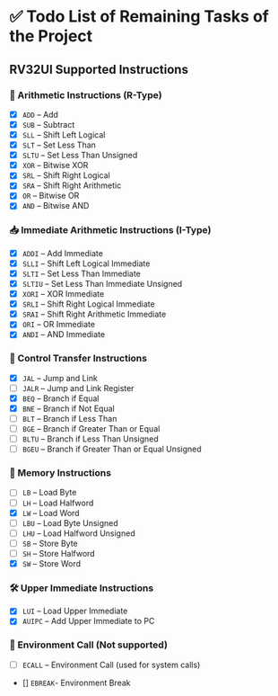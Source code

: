 # ✅ Todo List of Remaining Tasks of the Project

## RV32UI Supported Instructions

### 🧮 Arithmetic Instructions (R-Type)
- [x] `ADD` – Add
- [x] `SUB` – Subtract
- [x] `SLL` – Shift Left Logical
- [x] `SLT` – Set Less Than
- [x] `SLTU` – Set Less Than Unsigned
- [x] `XOR` – Bitwise XOR
- [x] `SRL` – Shift Right Logical
- [x] `SRA` – Shift Right Arithmetic
- [x] `OR` – Bitwise OR
- [x] `AND` – Bitwise AND

### 📥 Immediate Arithmetic Instructions (I-Type)
- [x] `ADDI` – Add Immediate
- [x] `SLLI` – Shift Left Logical Immediate
- [x] `SLTI` – Set Less Than Immediate
- [x] `SLTIU` – Set Less Than Immediate Unsigned
- [x] `XORI` – XOR Immediate
- [x] `SRLI` – Shift Right Logical Immediate
- [x] `SRAI` – Shift Right Arithmetic Immediate
- [x] `ORI` – OR Immediate
- [x] `ANDI` – AND Immediate

### 🧠 Control Transfer Instructions
- [x] `JAL` – Jump and Link
- [ ] `JALR` – Jump and Link Register
- [x] `BEQ` – Branch if Equal
- [x] `BNE` – Branch if Not Equal
- [ ] `BLT` – Branch if Less Than
- [ ] `BGE` – Branch if Greater Than or Equal
- [ ] `BLTU` – Branch if Less Than Unsigned
- [ ] `BGEU` – Branch if Greater Than or Equal Unsigned

### 💾 Memory Instructions
- [ ] `LB` – Load Byte
- [ ] `LH` – Load Halfword
- [x] `LW` – Load Word
- [ ] `LBU` – Load Byte Unsigned
- [ ] `LHU` – Load Halfword Unsigned
- [ ] `SB` – Store Byte
- [ ] `SH` – Store Halfword
- [x] `SW` – Store Word

### 🛠️ Upper Immediate Instructions
- [x] `LUI` – Load Upper Immediate
- [x] `AUIPC` – Add Upper Immediate to PC

### 🧾 Environment Call (Not supported)
- [ ] `ECALL` – Environment Call (used for system calls)
- [] `EBREAK`- Environment Break

